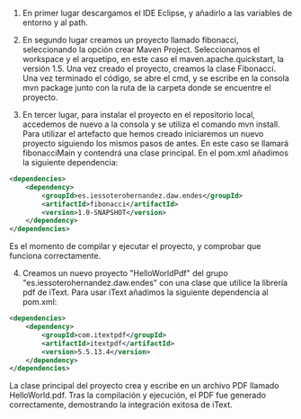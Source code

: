 1. En primer lugar descargamos el IDE Eclipse, y añadirlo a las variables de entorno y al path.

2. En segundo lugar creamos un proyecto llamado fibonacci, seleccionando la opción crear Maven Project. Seleccionamos el workspace y el arquetipo, en este caso el maven.apache.quickstart, la versión 1.5. Una vez creado el proyecto, creamos la clase Fibonacci. Una vez terminado el código,  se abre el cmd, y se escribe en la consola mvn package junto con la ruta de la carpeta donde se encuentre el proyecto.

3. En tercer lugar, para instalar el proyecto en el repositorio local, accedemos de nuevo a la consola y se utiliza el comando mvn install. Para utilizar el artefacto que hemos creado iniciaremos un nuevo proyecto siguiendo los mismos pasos de antes. En este caso se llamará fibonacciMain y contendrá una clase principal. En el pom.xml añadimos la siguiente dependencia:

```xml
<dependencies>
    <dependency>
        <groupId>es.iessoterohernandez.daw.endes</groupId>
        <artifactId>fibonacci</artifactId>
        <version>1.0-SNAPSHOT</version>
    </dependency>
</dependencies>
```

Es el momento de compilar y ejecutar el proyecto,  y comprobar que funciona correctamente.

4. Creamos un nuevo proyecto "HelloWorldPdf" del grupo "es.iessoterohernandez.daw.endes" con una clase que utilice la librería pdf de iText.
Para usar iText añadimos la siguiente dependencia al pom.xml:

```xml
<dependencies>
    <dependency>
        <groupId>com.itextpdf</groupId>
        <artifactId>itextpdf</artifactId>
        <version>5.5.13.4</version>
    </dependency>
</dependencies>
```

La clase principal del proyecto crea y escribe en un archivo PDF llamado HelloWorld.pdf. Tras la compilación y ejecución, el PDF fue generado correctamente, demostrando la integración exitosa de iText.
